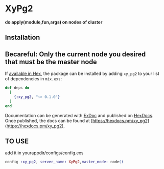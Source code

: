 # XyPg2

**do apply(module,fun,args) on nodes of cluster**

## Installation
## Becareful: Only the current node you desired that must be the master node



If [available in Hex](https://hex.pm/docs/publish), the package can be installed
by adding `xy_pg2` to your list of dependencies in `mix.exs`:

```elixir
def deps do
  [
    {:xy_pg2, "~> 0.1.0"}
  ]
end
```

Documentation can be generated with [ExDoc](https://github.com/elixir-lang/ex_doc)
and published on [HexDocs](https://hexdocs.pm). Once published, the docs can
be found at [https://hexdocs.pm/xy_pg2](https://hexdocs.pm/xy_pg2).

## TO USE

add it in yourappdir/configs/config.exs

```elixir
config :xy_pg2, server_name: XyPg2,master_node: node()
```